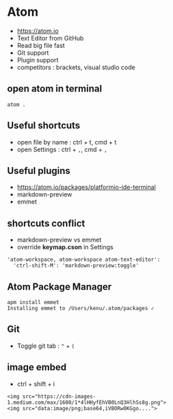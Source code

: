 # Atom
* https://atom.io
* Text Editor from GitHub
* Read big file fast
* Git support
* Plugin support
* competitors : brackets, visual studio code

## open atom in terminal
```
atom .
```

## Useful shortcuts
* open file by name : ctrl + t, cmd + t
* open Settings : ctrl + `,`, cmd + `,`

## Useful plugins
* https://atom.io/packages/platformio-ide-terminal
* markdown-preview
* emmet

## shortcuts conflict
* markdown-preview vs emmet
* override **keymap.cson** in Settings
```
'atom-workspace, atom-workspace atom-text-editor':
  'ctrl-shift-M': 'markdown-preview:toggle'
```

## Atom Package Manager
```
apm install emmet
Installing emmet to /Users/kenu/.atom/packages ✓
```

## Git
* Toggle git tab : `^` + `(`

## image embed
* ctrl + shift + i

```
<img src="https://cdn-images-1.medium.com/max/1600/1*4lHHyfEhVB0LnQ3HlhSs8g.png">
<img src="data:image/png;base64,iVBORw0KGgo....">
```

